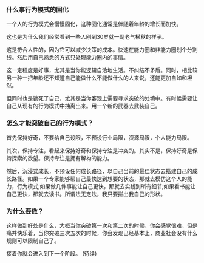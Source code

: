 ### 什么事行为模式的固化

一个人的行为模式会慢慢固化，这种固化通常是伴随着年龄的增长而加快。

这也是为什么我们经常看到一些人刚到30岁就一副老气横秋的样子。

这是符合人性的，因为它可以减少决策的成本。快速在能力圈和非能力圈划个分割线。然后用自己熟悉的方式只处理能力圈内的事情。

这一定程度是好事，尤其是当你能逻辑自洽地生活。不纠结不矛盾。同时，相比较另一种一把年龄还不知道自己能做什么不能做什么的人来说，还能更加自如和坦然。

但同时也是锁死了自己，尤其是当你客观上需要寻求突破的处境中。有时候需要让自己从现有的行为模式中抽离出来。用一个新的武器去武装自己。

### 怎么才能突破自己的行为模式？

首先保持好奇，不要给自己设限，不预设行业局限，资源局限，个人能力局限。

其次，保持专注，看起来保持好奇和保持专注是冲突的。其实不是，保持好奇是保持探索的欲望。保持专注是拥有解构的能力。

然后，沉浸式成长，不预设任何成长路径，以自己当前的最佳状态去搭建自己的成长路径。如果一个专家能够帮自己最快达到想要的状态，那就去模仿这个人的能力，行为模式;如果做几件事能让自己更快，那就去实践到所有细节;如果看书能让自己更快，那就去读书。所谓法无定法，我只要拼出我自己的形状。

### 为什么要做？
这样做到好处是什么，大概当你突破第一次和第二次的时候，你会感觉很难，但是痛并快乐着，当你突破三次五次的时候，你会发现已经基本上，商业社会没有什么规则可以限制自己了。

接着你就会进入到下一个阶段。
(待续)